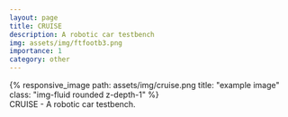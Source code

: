 ```yaml
---
layout: page
title: CRUISE
description: A robotic car testbench 
img: assets/img/ftfootb3.png
importance: 1
category: other
---
```



<div class="row">
    <div class="col-sm mt-3 mt-md-0">
        {% responsive_image path: assets/img/cruise.png title: "example image" class: "img-fluid rounded z-depth-1" %}
    </div>
</div>
<div class="caption">
    CRUISE - A robotic car testbench.
</div>

